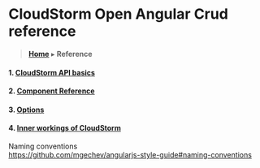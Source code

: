 # CloudStorm Open Angular Crud reference
> [**Home**](../README.md) ▸ **Reference**

#### 1. [CloudStorm API basics](basics.md)
#### 2. [Component Reference](components.md)
#### 3. [Options](options.md)
#### 4. [Inner workings of CloudStorm](under_the_hood.md)


Naming conventions  
https://github.com/mgechev/angularjs-style-guide#naming-conventions
